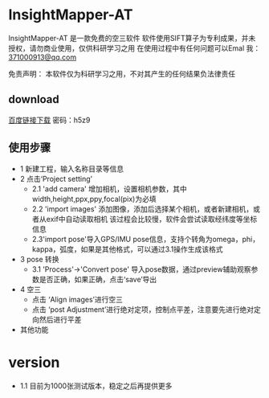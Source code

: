 # InsightMapper-AT

InsightMapper-AT 是一款免费的空三软件
软件使用SIFT算子为专利成果，并未授权，请勿商业使用，仅供科研学习之用 
在使用过程中有任何问题可以Emal 我：<a href="mailto:371000913@qq.com">371000913@qq.com</a>

免责声明：
本软件仅为科研学习之用，不对其产生的任何结果负法律责任

## download

<a href = "https://pan.baidu.com/s/1IymW6ULHOD6pYpGaeLBDHQ "> 百度链接下载</a> 密码：h5z9 
## 使用步骤

- 1 新建工程，输入名称目录等信息
- 2 点击‘Project setting’
    - 2.1 'add camera' 增加相机，设置相机参数，其中width,height,ppx,ppy,focal(pix)为必填
    - 2.2 'import images' 添加图像，添加后选择某个相机，或者新建相机，或者从exif中自动读取相机
            该过程会比较慢，软件会尝试读取经纬度等坐标信息
   -  2.3'import pose'导入GPS/IMU pose信息，支持个转角为omega，phi，kappa，弧度，如果是其他格式，可以通过3.1操作生成该格式
- 3 pose 转换
   -  3.1 'Process'->'Convert pose' 导入pose数据，通过preview辅助观察参数是否正确，如果正确，点击‘save’导出
- 4 空三
  - 点击 ‘Align images’进行空三
  - 点击 ‘post Adjustment’进行绝对定项，控制点平差，注意要先进行绝对定向然后进行平差
 - 其他功能


# version

- 1.1 目前为1000张测试版本，稳定之后再提供更多